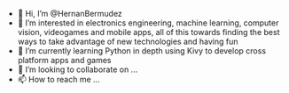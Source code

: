 - 👋 Hi, I’m @HernanBermudez
- 👀 I’m interested in electronics engineering, machine learning, computer vision, videogames and mobile apps, all of this towards finding the best ways to take advantage of new technologies and having fun 
- 🌱 I’m currently learning Python in depth using Kivy to develop cross platform apps and games
- 💞️ I’m looking to collaborate on ...
- 📫 How to reach me ...

<!---
HernanBermudez/HernanBermudez is a ✨ special ✨ repository because its `README.md` (this file) appears on your GitHub profile.
You can click the Preview link to take a look at your changes.
--->
